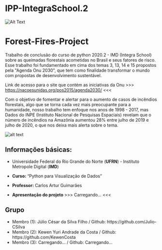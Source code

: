 # IPP-IntegraSchool.2

![Alt Text](https://miro.medium.com/max/635/0*QeaPyStVoyGs5eF4.gif)

# Forest-Fires-Project

Trabalho de conclusão do curso de python 2020.2 - IMD (Integra School) sobre as queimadas florestais acometidas no Brasil e seus fatores de risco. Esse trabalho foi fundamentado em cima dos temas 3, 13, 14 e 15 propostos pela "Agenda Onu 2030", que tem como finalidade transformar o mundo com propostas de desenvolvimento sustentável.

Link de acesso para o site que contém as iniciativas da Onu >>> https://nacoesunidas.org/pos2015/agenda2030/ <<<

Com o objetivo de fomentar e alertar para o aumento de casos de incêndios florestais, algo que se torna cada vez mais preocupante para a humanidade, nosso trabalho tem enfoque nos anos de 1998 - 2017, mas Dados do INPE (Instituto Nacional de Pesquisas Espaciais) revelam que o número de incêndios na Amazônia aumentou 28% entre julho de 2019 e julho de 2020, o que nos deixa mais alerta sobre o tema.

![alt text](https://super.abril.com.br/wp-content/uploads/2020/01/incendio-controlado-floresta.jpg?quality=70&strip=info&resize=680,453)

## Informações básicas:

* Universidade Federal do Rio Grande do Norte (**UFRN**) - Instituto Metropole Digital (**IMD**)

* **Curso:** “Python para Visualização de Dados”

* **Professor:** Carlos Artur Guimarães

* **Apresentação do projeto** >>> Carregando... <<<

## Grupo
<ul>
<li>Membro (1): Júlio César da Silva Filho / Github: https://github.com/Julio-CSilva </li>
<li>Membro (2): Kewen Yuri Andrade da Costa / Github: https://github.com/KewenCosta </li>
<li>Membro (3): Carregando... / Github: Carregando... </li>
  </ul>
